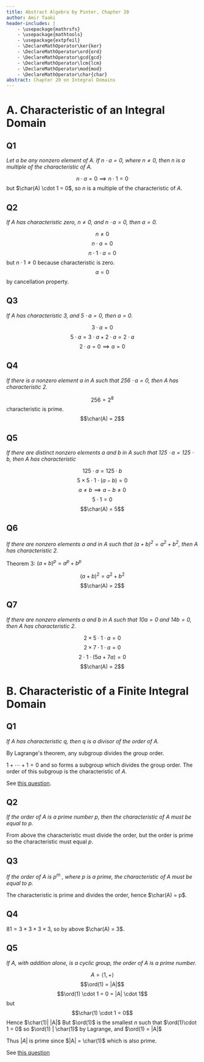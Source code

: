 ```yaml
---
title: Abstract Algebra by Pinter, Chapter 20
author: Amir Taaki
header-includes: |
    - \usepackage{mathrsfs}
    - \usepackage{mathtools}
    - \usepackage{extpfeil}
    - \DeclareMathOperator\ker{ker}
    - \DeclareMathOperator\ord{ord}
    - \DeclareMathOperator\gcd{gcd}
    - \DeclareMathOperator\lcm{lcm}
    - \DeclareMathOperator\mod{mod}
    - \DeclareMathOperator\char{char}
abstract: Chapter 20 on Integral Domains
---
```


# A. Characteristic of an Integral Domain

## Q1

*Let $a$ be any nonzero element of $A$. If $n \cdot a = 0$, where $n \neq 0$, then $n$ is a multiple of the characteristic of $A$.*

$$n \cdot a = 0 \implies n \cdot 1 = 0$$
but $\char(A) \cdot 1  = 0$, so $n$ is a multiple of the characteristic of $A$.

## Q2

*If $A$ has characteristic zero, $n \neq 0$, and $n \cdot a = 0$, then $a = 0$.*

$$n \neq 0$$
$$n \cdot a = 0$$
$$n \cdot 1 \cdot a = 0$$
but $n \cdot 1 \neq 0$ because characteristic is zero.
$$a = 0$$
by cancellation property.

## Q3

*If $A$ has characteristic $3$, and $5 \cdot a = 0$, then $a = 0$.*

$$3 \cdot a = 0$$
$$5 \cdot a = 3 \cdot a + 2 \cdot a = 2 \cdot a$$
$$2 \cdot a = 0 \implies a = 0$$

## Q4

*If there is a nonzero element $a$ in $A$ such that $256 \cdot a = 0$, then $A$ has characteristic $2$.*

$$256 = 2^8$$
characteristic is prime.
$$\char(A) = 2$$

## Q5

*If there are distinct nonzero elements $a$ and $b$ in $A$ such that $125 \cdot a = 125 \cdot b$, then $A$ has characteristic*

$$125 \cdot a = 125 \cdot b$$
$$5 \times 5 \cdot 1 \cdot (a - b) = 0$$
$$a \neq b \implies a - b \neq 0$$
$$5 \cdot 1 = 0$$
$$\char(A) = 5$$

## Q6

*If there are nonzero elements $a$ and in $A$ such that $(a + b)^2 = a^2 + b^2$, then $A$ has characteristic $2$.*

Theorem 3: $(a + b)^p = a^p + b^p$

$$(a + b)^2 = a^2 + b^2$$
$$\char(A) = 2$$

## Q7

*If there are nonzero elements $a$ and $b$ in $A$ such that $10a = 0$ and $14b = 0$, then $A$ has characteristic $2$.*

$$2 \times 5 \cdot 1 \cdot a = 0$$
$$2 \times 7 \cdot 1 \cdot a = 0$$
$$2 \cdot 1 \cdot (5a + 7a) = 0$$
$$\char(A) = 2$$

# B. Characteristic of a Finite Integral Domain

## Q1

*If $A$ has characteristic $q$, then $q$ is a divisor of the order of $A$.*

By Lagrange's theorem, any subgroup divides the group order.

$1 + \cdots + 1 = 0$ and so forms a subgroup which divides the group order. The order of this subgroup is the characteristic of $A$.

See [this question](https://math.stackexchange.com/questions/1242993/prove-that-the-characteristic-of-a-finite-integral-domain-a-divides-the-order).

## Q2

*If the order of $A$ is a prime number $p$, then the characteristic of $A$ must be equal to $p$.*

From above the characteristic must divide the order, but the order is prime so the characteristic must equal $p$.

## Q3

*If the order of $A$ is $p^m$ , where $p$ is a prime, the characteristic of $A$ must be equal to $p$.*

The characteristic is prime and divides the order, hence $\char(A) = p$.

## Q4

$81 = 3 \times 3 \times 3 \times 3$, so by above $\char(A) = 3$.

## Q5

*If $A$, with addition alone, is a cyclic group, the order of $A$ is a prime number.*

$$A = \langle 1, + \rangle$$
$$\ord(1) = |A|$$
$$\ord(1) \cdot 1 = 0 = |A| \cdot 1$$
but
$$\char(1) \cdot 1 = 0$$
Hence $\char(1)| |A|$
But $\ord(1)$ is the smallest $n$ such that $\ord(1)\cdot 1 = 0$ so $\ord(1) | \char(1)$ by Lagrange, and $\ord(1) = |A|$

Thus $|A|$ is prime since $|A| = \char(1)$ which is also prime.

See [this question](https://math.stackexchange.com/questions/3074231/if-a-is-a-finite-integral-domain-and-is-a-cyclic-group-with-addition-alone-then)
